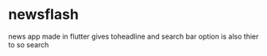 # newsflash
news app made in flutter gives toheadline and search bar option is also thier to so search
